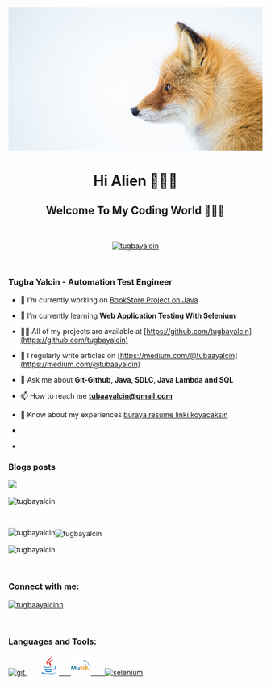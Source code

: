 <img src="https://github.com/tugbayalcin/tugbayalcin/blob/main/banner2.jpg?raw=true">

<h1 align="center"> Hi Alien 💁🏻‍♀️ </h1>
<h2 align="center"> Welcome To My Coding World 👩🏻‍💻 </h2>
<p> &nbsp; </p>

<p align="center"> <a href="https://github.com/ryo-ma/github-profile-trophy"><img src="https://github-profile-trophy.vercel.app/?username=tugbayalcin" alt="tugbayalcin" /></a> </p>
<p> &nbsp; </p>

<p align="justify"> <h3>       Tugba Yalcin - Automation Test Engineer </h3> </p>
<p align="justify">   </p>

- 🔭 I’m currently working on [BookStore Project on Java](https://github.com/tugbayalcin/BookStore)

- 🌱 I’m currently learning **Web Application Testing With Selenium**

- 👨‍💻 All of my projects are available at [https://github.com/tugbayalcin](https://github.com/tugbayalcin)

- 📝 I regularly write articles on [https://medium.com/@tubaayalcin](https://medium.com/@tubaayalcin)

- 💬 Ask me about **Git-Github, Java, SDLC, Java Lambda and SQL**

- 📫 How to reach me **tubaayalcin@gmail.com**

- 📄 Know about my experiences [buraya resume linki koyacaksin](file:///Users/tugbayalcin/Desktop/MyResume/resume.html)
- <p> &nbsp; </p>
- 


### Blogs posts

<a href ="https://medium.com/@tugbaayalcinn">
<img src= "https://github-readme-medium.vercel.app/?username=tugbaayalcinn">
</a>
<p align="left"> <img src="https://komarev.com/ghpvc/?username=tugbayalcin&label=Profile%20views&color=0e75b6&style=flat" alt="tugbayalcin" /> </p>
<p> &nbsp; </p>


<p><img align="left" src="https://github-readme-stats.vercel.app/api/top-langs?username=tugbayalcin&show_icons=true&locale=en&layout=compact" alt="tugbayalcin" /></p>


<p><img align="center" src="https://github-readme-streak-stats.herokuapp.com/?user=tugbayalcin&" alt="tugbayalcin" /></p>

<span> </span>
<p><img align="center" src="https://github-readme-stats.vercel.app/api?username=tugbayalcin&show_icons=true&locale=en" alt="tugbayalcin" /></p>

<p> &nbsp; </p>





<h3 align="left">Connect with me:</h3>
<p align="left">
<a href="https://linkedin.com/in/tugbaayalcinn" target="blank"><img align="center" src="https://raw.githubusercontent.com/rahuldkjain/github-profile-readme-generator/master/src/images/icons/Social/linked-in-alt.svg" alt="tugbaayalcinn" height="30" width="40" /></a>
</p>
<p> &nbsp; </p>  <span> </span>

<h3 align="left">Languages and Tools:</h3>
<p align="left"> <a href="https://git-scm.com/" target="_blank" rel="noreferrer"> <img src="https://www.vectorlogo.zone/logos/git-scm/git-scm-icon.svg" alt="git" width="40" height="40"/> </a>&nbsp; &nbsp; &nbsp; <a href="https://www.java.com" target="_blank" rel="noreferrer"> <img src="https://raw.githubusercontent.com/devicons/devicon/master/icons/java/java-original.svg" alt="java" width="40" height="40"/>&nbsp; &nbsp; &nbsp; </a> <a href="https://www.mysql.com/" target="_blank" rel="noreferrer"> <img src="https://raw.githubusercontent.com/devicons/devicon/master/icons/mysql/mysql-original-wordmark.svg" alt="mysql" width="40" height="40"/> &nbsp; &nbsp; &nbsp;  </a> <a href="https://www.selenium.dev" target="_blank" rel="noreferrer"> <img src="https://raw.githubusercontent.com/detain/svg-logos/780f25886640cef088af994181646db2f6b1a3f8/svg/selenium-logo.svg" alt="selenium" width="40" height="40"/> </a> </p>
<p> &nbsp; </p>


